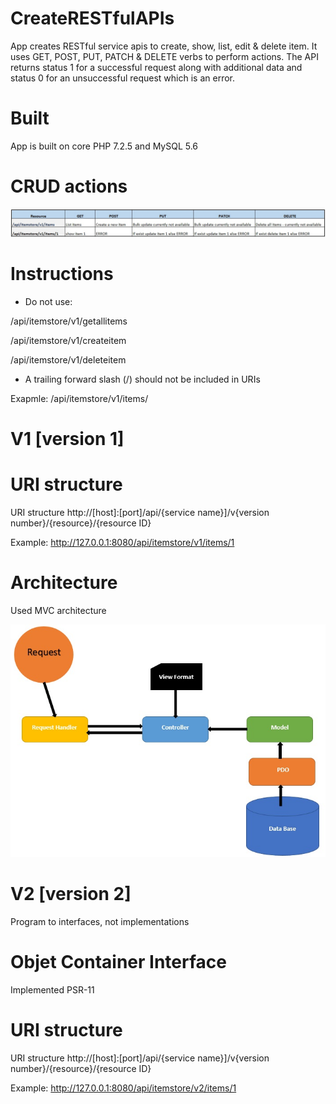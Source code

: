 # CreateRESTfulAPIs

App creates RESTful service apis to create, show, list, edit & delete item. It uses GET, POST, PUT, PATCH & DELETE verbs to perform actions. The API returns status 1 for a successful request along with additional data and status 0 for an unsuccessful request which is an error.


# Built
App is built on core PHP 7.2.5 and MySQL 5.6


# CRUD actions
![CURD_actions.jpg](./img/CURD_actions.jpg)


# Instructions 
* Do not use:
 
 /api/itemstore/v1/getallitems 
 
 /api/itemstore/v1/createitem
 
 /api/itemstore/v1/deleteitem
 
 * A trailing forward slash (/) should not be included in URIs

Exapmle: /api/itemstore/v1/items/       
         

# V1 [version 1]


# URI structure
URI structure http://[host]:[port]/api/{service name}]/v{version number}/{resource}/{resource ID}


Example: http://127.0.0.1:8080/api/itemstore/v1/items/1


# Architecture

Used MVC architecture

![architecture_create_rest_api.jpg](./img/architecture_create_rest_api.jpg)





# V2 [version 2]

Program to interfaces, not implementations


# Objet Container Interface

Implemented PSR-11


# URI structure

URI structure http://[host]:[port]/api/{service name}]/v{version number}/{resource}/{resource ID}

Example: http://127.0.0.1:8080/api/itemstore/v2/items/1



